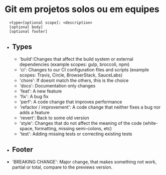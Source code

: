 # Git em projetos solos ou em equipes

```
  <type>[optional scope]: <description>
  [optional body]
  [optional footer]
```

- ## Types
  
  - 'build':Changes that affect the build system or external dependencies (example scopes: gulp, broccoli, npm)
  - 'ci': Changes to our CI configuration files and scripts (example scopes: Travis, Circle, BrowserStack, SauceLabs)
  - 'chore': If doesnt match the others, this is the choice
  - 'docs': Documentation only changes
  - 'feat': A new feature
  - 'fix':  A bug fix 
  - 'perf': A code change that improves performance
  - 'refactor / improvement': A code change that neither fixes a bug nor adds a feature
  - 'revert': Back to some old version 
  - 'style': Changes that do not affect the meaning of the code (white-space, formatting, missing semi-colons, etc)
  - 'test': Adding missing tests or correcting existing tests

- ## Footer

- 'BREAKING CHANGE': Major change, that makes something not work, partial or total, compare to the previews version.

